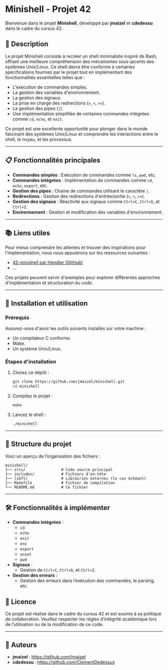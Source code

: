 # Minishell - Projet 42

Bienvenue dans le projet **Minishell**, développé par **jmaizel** et **cdedessu** dans le cadre du cursus 42.

## 📖 Description

Le projet Minishell consiste à recréer un shell minimaliste inspiré de Bash, offrant une meilleure compréhension des mécanismes sous-jacents des systèmes Unix/Linux. Ce shell devra être conforme à certaines spécifications fournies par le projet tout en implémentant des fonctionnalités essentielles telles que :

- L'exécution de commandes simples.
- La gestion des variables d'environnement.
- La gestion des signaux.
- La prise en charge des redirections (`>`, `<`, `>>`).
- La gestion des pipes (`|`).
- Une implémentation simplifiée de certaines commandes intégrées comme `cd`, `echo`, et `exit`.

Ce projet est une excellente opportunité pour plonger dans le monde fascinant des systèmes Unix/Linux et comprendre les interactions entre le shell, le noyau, et les processus.

---

## 📋 Fonctionnalités principales

- **Commandes simples** : Exécution de commandes comme `ls`, `pwd`, etc.
- **Commandes intégrées** : Implémentation de commandes comme `cd`, `echo`, `export`, etc.
- **Gestion des pipes** : Chaine de commandes utilisant le caractère `|`.
- **Redirections** : Gestion des redirections d'entrée/sortie (`>`, `<`, `>>`).
- **Gestion des signaux** : Réactivité aux signaux comme `Ctrl+C`, `Ctrl+D`, et `Ctrl+Z`.
- **Environnement** : Gestion et modification des variables d'environnement.

---

## 📚 Liens utiles

Pour mieux comprendre les attentes et trouver des inspirations pour l'implémentation, nous nous appuierons sur les ressources suivantes :

- [42-minishell par Hqndler (GitHub)](https://github.com/Hqndler/42-minishell)
- ...

Ces projets peuvent servir d'exemples pour explorer différentes approches d'implémentation et structuration du code.

---

## 🚀 Installation et utilisation

### Prérequis

Assurez-vous d'avoir les outils suivants installés sur votre machine :

- Un compilateur C conforme.
- Make.
- Un système Unix/Linux.

### Étapes d'installation

1. Clonez ce dépôt :
   
   ```bash
   git clone https://github.com/jmaizel/minishell.git
   cd minishell

2. Compilez le projet :
   
   ```bash
   make

3. Lancez le shell :
   ```bash
   ./minishell

---

## 📂 Structure du projet

Voici un aperçu de l’organisation des fichiers :

```plaintext
minishell/
├── srcs/                # Code source principal
├── includes/            # Fichiers d'en-tête
├── libft/               # Librairies externes (le cas échéant)
├── Makefile             # Fichier de compilation
└── README.md            # Ce fichier
```

---

## 🛠️ Fonctionnalités à implémenter

- **Commandes intégrées** :
  - `cd`
  - `echo`
  - `exit`
  - `env`
  - `export`
  - `unset`
  - `pwd`
- **Signaux** :
  - Gestion de `Ctrl+C`, `Ctrl+D`, et `Ctrl+Z`.
- **Gestion des erreurs** :
  - Gestion des erreurs dans l’exécution des commandes, le parsing, etc.
 
## 📜 Licence

Ce projet est réalisé dans le cadre du cursus 42 et est soumis à sa politique de collaboration. Veuillez respecter les règles d’intégrité académique lors de l’utilisation ou de la modification de ce code.

---

## 💬 Auteurs

- **jmaizel** : https://github.com/jmaizel
- **cdedessu** : https://github.com/ClementDedessus
  
